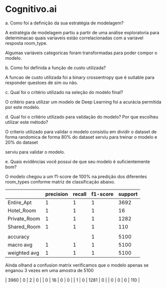 # Cognitivo.ai

a. Como foi a definição da sua estratégia de modelagem?

A estratégia de modelagem partiu a partir de uma análise exploratoria para determinacao quais variaveis estão correlacionadas com a variavel resposta room_type. 

Algumas variáveis categoricas foram transformadas para poder compor o modelo.

b. Como foi definida a função de custo utilizada?

A funcao de custo utilizada foi a binary crossentropy que é suitable para responder questoes de sim ou não.

c. Qual foi o critério utilizado na seleção do modelo final?

O critério para utilizar um modelo de Deep Learning foi a acurácia permitida por este modelo.

d. Qual foi o critério utilizado para validação do modelo? Por que escolheu utilizar este método?

O criterio utilizado para validar o modelo consistiu em dividir o dataset de forma randomica de forma 80% do dataset serviu para treinar o modelo e 20% do dataset 

serviu para validar o modelo.

e. Quais evidências você possui de que seu modelo é suficientemente bom?

O modelo chegou a um f1-score de 100% na predição dos diferentes room_types conforme matriz de classificação abaixo.

|                | precision | recall | f1-score | support |
|----------------|-----------|--------|----------|---------|
|     Entire_Apt | 1         | 1      | 1        | 3692    |
|     Hotel_Room | 1         | 1      | 1        | 16      |
| Private_Room   | 1         | 1      | 1        | 1282    |
|  Shared_Room   | 1         | 1      | 1        | 110     |
|                |           |        |          |         |
|       accuracy |           |        | 1        | 5100    |
|      macro avg | 1         | 1      | 1        | 5100    |
| weighted avg   | 1         | 1      | 1        | 5100    |

Ainda olhand a confusion matrix verificamos que o modelo apenas se enganou 3 vezes em uma amostra de 5100

| 3960 | 0  | 2    | 0   |
| 0    | 16 | 0    | 0   |
| 1    | 0  | 1281 | 0   |
| 0    | 0  | 0    | 110 |
